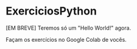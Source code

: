# ExerciciosPython
[EM BREVE]
Teremos só um "Hello World!" agora.

Façam os exercícios no Google Colab de vocês.